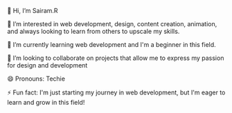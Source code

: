 👋 Hi, I’m Sairam.R

👀 I’m interested in web development, design, content creation, animation, and always looking to learn from others to upscale my skills.

🌱 I’m currently learning web development and I'm a beginner in this field.

💞️ I’m looking to collaborate on projects that allow me to express my passion for design and development

😄 Pronouns: Techie

⚡ Fun fact: I'm just starting my journey in web development, but I'm eager to learn and grow in this field!
<!---
Sairam-Radhakrishnan/Sairam-Radhakrishnan is a ✨ special ✨ repository because its `README.md` (this file) appears on your GitHub profile.
You can click the Preview link to take a look at your changes.
--->
